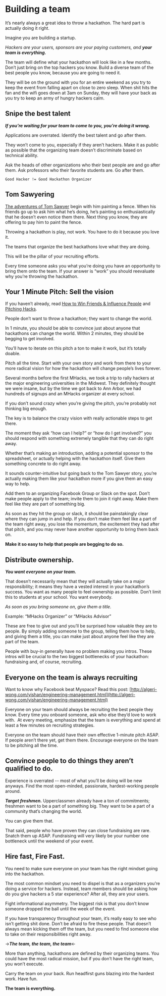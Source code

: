 # Building a team

  

It’s nearly always a great idea to throw a hackathon. The hard part is actually doing it right.

  

Imagine you are building a startup.

  

_Hackers are your users, sponsors are your paying customers, and **your team is everything.**_

  

The team will define what your hackathon will look like in a few months. Don’t just bring on the top hackers you know. Build a diverse team of the best people you know, because you are going to need it. 

  

They will be on the ground with you for an entire weekend as you try to keep the event from falling apart on close to zero sleep. When shit hits the fan and the wifi goes down at 3am on Sunday, they will have your back as you try to keep an army of hungry hackers calm.

  

## Snipe the best talent

**_If you’re waiting for your team to come to you, you’re doing it wrong._**

  

Applications are overrated. Identify the best talent and go after them. 

  

They won’t come to you, especially if they aren’t hackers. Make it as public as possible that the organizing team doesn’t discriminate based on technical ability. 

  

Ask the heads of other organizations who their best people are and go after them. Ask professors who their favorite students are. Go after them.

  

    Good Hacker != Good Hackathon Organizer 

  

## Tom Sawyering

[The adventures of Tom Sawyer](http://www.pbs.org/marktwain/learnmore/writings_tom.html) begin with him painting a fence. When his friends go up to ask him what he’s doing, he’s painting so enthusiastically that he doesn’t even notice them there. Next thing you know, they are offering to pay him to paint the fence.

  

Throwing a hackathon is play, not work. You have to do it because you love it. 

  

The teams that organize the best hackathons love what they are doing. 

  

This will be the pillar of your recruiting efforts.

  

Every time someone asks you what you’re doing you have an opportunity to bring them onto the team. If your answer is “work” you should reevaluate why you’re throwing the hackathon.

  

## Your 1 Minute Pitch: Sell the vision 

If you haven’t already, read [How to Win Friends & Influence People](http://www.amazon.com/How-Win-Friends-Influence-People/dp/0671027034) and [Pitching Hacks](http://venturehacks.wpengine.com/wp-content/uploads/2009/12/Pitching-Hacks.pdf).

  

People don’t want to throw a hackathon; they want to change the world.

  

In 1 minute, you should be able to convince just about anyone that hackathons can change the world. Within 2 minutes, they should be begging to get involved.

  

You’ll have to iterate on this pitch a ton to make it work, but it’s totally doable. 

  

Pitch all the time. Start with your own story and work from there to your more radical vision for how the hackathon will change people’s lives forever.

  

Several months before the first MHacks, we took a trip to rally hackers at the major engineering universities in the Midwest. They definitely thought we were insane, but by the time we got back to Ann Arbor, we had hundreds of signups and an MHacks organizer at every school.

  

If you don’t sound crazy when you’re giving the pitch, you’re probably not thinking big enough. 

  

The key is to balance the crazy vision with really actionable steps to get there. 

  

The moment they ask “how can I help?” or “how do I get involved?” you should respond with something extremely tangible that they can do right away. 

  

Whether that’s making an introduction, adding a potential sponsor to the spreadsheet, or actually helping with the hackathon itself. Give them something concrete to do right away.

  

It sounds counter-intuitive but going back to the Tom Sawyer story, you’re actually making them like your hackathon more if you give them an easy way to help. 

  

Add them to an organizing Facebook Group or Slack on the spot. Don’t make people apply to the team; invite them to join it right away. Make them feel like they are part of something big. 

  

As soon as they hit the group or slack, it should be painstakingly clear where they can jump in and help. If you don’t make them feel like a part of the team right away, you lose the momentum, the excitement they had after that pitch, and you may never have another opportunity to bring them back on.

  

**Make it so easy to help that people are begging to do so.** 

  

## Distribute ownership.

**_You want everyone on your team._**

  

That doesn’t necessarily mean that they will actually take on a major responsibility; it means they have a vested interest in your hackathon’s success. You want as many people to feel ownership as possible. Don’t limit this to students at your school. You want everybody.

  

_As soon as you bring someone on, give them a title._ 

Example: “MHacks Organizer” or “MHacks Advisor” 

  

These are free to give out and you’ll be surprised how valuable they are to people. By simply adding someone to the group, telling them how to help, and giving them a title, you can make just about anyone feel like they are part of the team.

  

People with buy-in generally have no problem making you intros. These intros will be crucial to the two biggest bottlenecks of your hackathon: fundraising and, of course, recruiting.

  

## Everyone on the team is always recruiting

Want to know why Facebook beat Myspace? Read this post: [http://algeri-wong.com/yishan/engineering-management.html](http://algeri-wong.com/yishan/engineering-management.html)

  

Everyone on your team should always be recruiting the best people they know. Every time you onboard someone, ask who else they’d love to work with.  At every meeting, emphasize that the team is everything and spend at least a few minutes on recruiting strategies.

  

Everyone on the team should have their own effective 1-minute pitch ASAP. If people aren’t there yet, get them there. Encourage everyone on the team to be pitching all the time.

  

## Convince people to do things they aren’t qualified to do. 

Experience is overrated -- most of what you’ll be doing will be new anyways. Find the most open-minded, passionate, hardest-working people around. 

  

**_Target freshmen._** Upperclassmen already have a ton of commitments; freshmen want to be a part of something big. They want to be a part of a community that’s changing the world. 

  

You can give them that. 

  

That said, people who have proven they can close fundraising are rare. Snatch them up ASAP. Fundraising will very likely be your number one bottleneck until the weekend of your event.

  
  

## Hire fast, Fire Fast.

You need to make sure everyone on your team has the right mindset going into the hackathon. 

  

The most common mindset you need to dispel is that as a organizers you’re doing a service for hackers. Instead, team members should be asking how do you give hackers a 5 star experience? After all, they are your users.

  

Fight informational asymmetry. The biggest risk is that you don’t know someone dropped the ball until the week of the event.

  

If you have transparency throughout your team, it’s really easy to see who isn’t getting shit done. Don’t be afraid to fire these people. That doesn’t always mean kicking them off the team, but you need to find someone else to take on their responsibilities right away.

  

->**_The team, the team, the team_**<-

  

More than anything, hackathons are defined by their organizing teams. You could have the most radical mission, but if you don’t have the right team, you won’t execute. 

  

Carry the team on your back. Run headfirst guns blazing into the hardest work. Have fun.

  

**The team is everything.**
